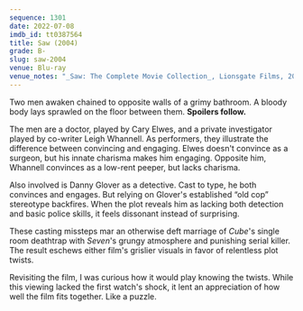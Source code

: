 ```yaml
---
sequence: 1301
date: 2022-07-08
imdb_id: tt0387564
title: Saw (2004)
grade: B-
slug: saw-2004
venue: Blu-ray
venue_notes: "_Saw: The Complete Movie Collection_, Lionsgate Films, 2014"
---
```


Two men awaken chained to opposite walls of a grimy bathroom. A bloody body lays sprawled on the floor between them. **Spoilers follow.**

<!-- end -->

The men are a doctor, played by Cary Elwes, and a private investigator played by co-writer Leigh Whannell. As performers, they illustrate the difference between convincing and engaging. Elwes doesn't convince as a surgeon, but his innate charisma makes him engaging. Opposite him, Whannell convinces as a low-rent peeper, but lacks charisma.

Also involved is Danny Glover as a detective. Cast to type, he both convinces and engages. But relying on Glover's established “old cop” stereotype backfires. When the plot reveals him as lacking both detection and basic police skills, it feels dissonant instead of surprising.

These casting missteps mar an otherwise deft marriage of <span data-imdb-id="tt0123755">_Cube_</span>'s single room deathtrap with <span data-imdb-id="tt0114369">_Seven_</span>'s grungy atmosphere and punishing serial killer. The result eschews either film's grislier visuals in favor of relentless plot twists.

Revisiting the film, I was curious how it would play knowing the twists. While this viewing lacked the first watch's shock, it lent an appreciation of how well the film fits together. Like a puzzle.
